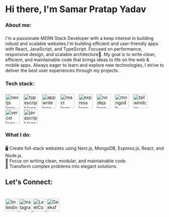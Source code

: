 <!--- 👋 Hi, I’m @samarpratapyadav
- 👀 I’m interested in ... FullStack Development
- 🌱 I’m currently learning ...Mobile Development
- 💞️ I’m looking to collaborate on ...
- 📫 How to reach me ... my acoount 
- 😄 Pronouns: ... samar
- ⚡ Fun fact: ...
  --->


<h1 align="left">Hi there, I'm Samar Pratap Yadav</h1>

###

<h3 align="left">About me:</h3>

###

<p align="left">I'm a passionate MERN Stack Developer with a keep interest in building robust and scalable websites.I'm building efficient and user-friendly apps with React, JavaScript, and TypeScript. Focused on performance, responsive design, and scalable architecture🚀. My goal is to write clean, efficient, and maintainable code that brings ideas to life on the web & mobile apps. Always eager to learn and explore new technologies, I strive to deliver the best user experiences through my projects.</p>

###

<h3 align="left">Tech stack:</h3>

###

<div align="left">
  <img src="https://skillicons.dev/icons?i=nextjs" height="45" alt="nextjs logo"  />
  <img width="5" />
  <img src="https://skillicons.dev/icons?i=ts" height="45" alt="typescript logo"  />
  <img width="5" />
  <img src="https://skillicons.dev/icons?i=appwrite" height="45" alt="appwrite logo"  />
  <img width="5" />
  <img src="https://skillicons.dev/icons?i=react" height="45" alt="react logo"  />
  <img width="5" />
  <img src="https://skillicons.dev/icons?i=express" height="45" alt="express logo"  />
  <img width="5" />
  <img src="https://skillicons.dev/icons?i=nodejs" height="45" alt="nodejs logo"  />
  <img width="5" />
  <img src="https://skillicons.dev/icons?i=mongodb" height="45" alt="mongodb logo"  />
  <img width="5" />
  <img src="https://skillicons.dev/icons?i=tailwind" height="45" alt="tailwindcss logo"  />
  <img width="5" />
  <img src="https://skillicons.dev/icons?i=vercel" height="45" alt="vercel logo"  />
  <img width="5" />
  <img src="https://skillicons.dev/icons?i=js" height="45" alt="javascript logo"  />
</div>

###
<!--
<h3 align="left">Featured Work:</h3>

###

<p align="left"> https://buildportfolio.co - A platform where users can effortlessly create and deploy professional portfolios.<br><br>https://resume-editorr.vercel.app/ - An intuitive tool that allows users to create multiple resumes from a variety of templates.</p>

<h3 align="left">Read my blogs on:</h3>
<p align="left"><a href="https://developerthink.com" target="_blank">developerthink.com</a> - Insights, tutorials, and tips for developers.</p>

###
--->

<h3 align="left">What I do:</h3>

###

<p align="left">🖥️ Create full-stack websites using Next.js, MongoDB, Express.js, React, and Node.js.<br>🧹 Focus on writing clean, modular, and maintainable code.<br>🚀 Transform complex problems into elegant solutions.</p>

###

<h2 align="left">Let's Connect:</h2>

###

<br clear="both">

<div align="left">
  <a href="https://www.linkedin.com/in/samar-pratap-yadav-2b7385276/" target="_blank">
    <img src="https://img.shields.io/static/v1?message=LinkedIn&logo=linkedin&label=&color=0077B5&logoColor=white&labelColor=&style=for-the-badge" height="40" alt="linkedin logo"  />
  </a>
<!--   <a href="https://x.com/heloankitpandey" target="_blank">
    <img src="https://img.shields.io/static/v1?message=Twitter&logo=twitter&label=&color=1DA1F2&logoColor=white&labelColor=&style=for-the-badge" height="40" alt="twitter logo"  />
  </a> -->
  <a href="https://www.instagram.com/samarpratapjnv046/" target="_blank">
    <img src="https://img.shields.io/static/v1?message=Instagram&logo=instagram&label=&color=E4405F&logoColor=white&labelColor=&style=for-the-badge" height="40" alt="instagram logo"  />
  </a>
  <a href="https://leetcode.com/u/samarpratapjnv046/" target="_blank">
  <img src="https://img.shields.io/badge/LeetCode-FFA116?style=for-the-badge&logo=leetcode&logoColor=white" height="40" alt="LeetCode logo" />
</a>
<a href="geeksforgeeks.org/user/samarprat4hsk/" target="_blank">
  <img src="https://img.shields.io/badge/GeeksforGeeks-14A800?style=for-the-badge&logo=geeksforgeeks&logoColor=white" height="40" alt="GeeksforGeeks logo" />
</a>


<!--   <a href="https://codepen.io/Ankit-Pandey-the-looper" target="_blank">
    <img src="https://img.shields.io/static/v1?message=Codepen&logo=codepen&label=&color=000000&logoColor=white&labelColor=&style=for-the-badge" height="40" alt="codepen logo"  />
  </a> -->
</div>

###


<!---
helloankitpandey/helloankitpandey is a ✨ special ✨ repository because its `README.md` (this file) appears on your GitHub profile.
You can click the Preview link to take a look at your changes.
--->
